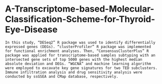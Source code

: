 # A-Transcriptome-based-Molecular-Classification-Scheme-for-Thyroid-Eye-Disease

    In this study, “DESeq2” R package was used to identify differentially expressed genes (DEGs). “clusterProfiler” R package was implemented for functional enrichment analyses. Then, “ConsensusClusterPlus” R package was applied for transcriptome-based samples subtyping with an intersected gene sets of top 5000 genes with the highest median absolute deviation and DEGs. “WGCNA” and machine learning algorithm were employed to excavate key gene signatures for two TED subclusters. Immune infiltration analysis and drug sensitivity analysis were conducted by ssGSEA and CMap database, respectively.
